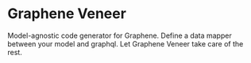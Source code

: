 # Graphene Veneer

Model-agnostic code generator for Graphene. Define a data mapper between your model and graphql. Let Graphene Veneer
take care of the rest.
